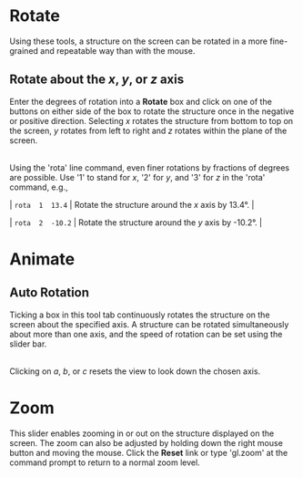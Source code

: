 # Rotate
Using these tools, a structure on the screen can be rotated in a more fine-grained and repeatable way than with the mouse.

## Rotate about the *x*, *y*, or *z* axis
Enter the degrees of rotation into a **Rotate** box and click on one of the buttons on either side of the box to rotate the structure once in the negative or positive direction. Selecting *x* rotates the structure from bottom to top on the screen, *y* rotates from left to right and *z* rotates within the plane of the screen. 
<br>
<br>

Using the '<c>rota</c>' line command, even finer rotations by fractions of degrees are possible. Use '1' to stand for *x*, '2' for *y*, and '3' for *z* in the '<c>rota</c>' command, e.g.,

| `rota  1  13.4` | Rotate the structure around the *x* axis by 13.4&deg;. |

| `rota  2  -10.2` | Rotate the structure around the *y* axis by -10.2&deg;. |


# Animate
## Auto Rotation
Ticking a box in this tool tab continuously rotates the structure on the screen about the specified axis. A structure can be rotated simultaneously about more than one axis, and the speed of rotation can be set using the slider bar.
<br>
<br>

Clicking on *a*, *b*, or *c* resets the view to look down the chosen axis.


# Zoom
This slider enables zooming in or out on the structure displayed on the screen. The zoom can also be adjusted by holding down the right mouse button and moving the mouse. Click the **Reset** link or type '<c>gl.zoom</c>' at the command prompt to return to a normal zoom level.

